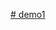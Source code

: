 [# demo1](https://docs.google.com/document/d/1Xnpe1LW_SaW8ek2_ZPSMM75xqlAxljKA/edit?usp=sharing&ouid=102201887565859140406&rtpof=true&sd=true)
